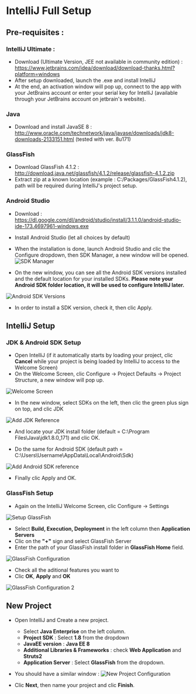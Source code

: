 # IntelliJ Full Setup

## Pre-requisites :
### IntelliJ Ultimate : 

- Download (Ultimate Version, JEE not available in community edition) : https://www.jetbrains.com/idea/download/download-thanks.html?platform=windows
- After setup downloaded, launch the .exe and install IntelliJ
- At the end, an activation window will pop up, connect to the app with your JetBrains account or enter your serial key for IntelliJ (available through your JetBrains account on jetbrain's website).

### Java

- Download and install JavaSE 8 : http://www.oracle.com/technetwork/java/javase/downloads/jdk8-downloads-2133151.html (tested with ver. 8u171)

### GlassFish

- Download GlassFish 4.1.2 : http://download.java.net/glassfish/4.1.2/release/glassfish-4.1.2.zip
- Extract zip at a known location (example : C:/Packages/GlassFish4.1.2), path will be required during IntelliJ's project setup.

### Android Studio

- Download : https://dl.google.com/dl/android/studio/install/3.1.1.0/android-studio-ide-173.4697961-windows.exe
- Install Android Studio (let all choices by default)
- When the installation is done, launch Android Studio and clic the Configure dropdown, then SDK Manager, a new window will be opened.
![SDK Manager](https://cdn.pbrd.co/images/HhWkwyd.png)

- On the new window, you can see all the Android SDK versions installed and the default location for your installed SDKs. **Please note your Android SDK folder location, it will be used to configure IntelliJ later.**

![Android SDK Versions](https://cdn.pbrd.co/images/HhWo5oN.png)
- In order to install a SDK version, check it, then clic Apply.

 ## IntelliJ Setup

### JDK & Android SDK Setup

- Open IntelliJ (if it automatically starts by loading your project, clic **Cancel** while your project is being loaded by IntelliJ to access to the Welcome Screen)
- On the Welcome Screen, clic Configure -> Project Defaults -> Project Structure, a new window will pop up.

![Welcome Screen](https://cdn.pbrd.co/images/HhW9x7b.png)

- In the new window, select SDKs on the left, then clic the green plus sign on top, and clic JDK

![Add JDK Reference](https://cdn.pbrd.co/images/HhWhH2l.png)
- And locate your JDK install folder (default = C:\Program Files\Java\jdk1.8.0_171) and clic OK.

- Do the same for Android SDK (default path = C:\Users\Username\AppData\Local\Android\Sdk)

![Add Android SDK reference](https://cdn.pbrd.co/images/HhWj4aS.png)
- Finally clic Apply and OK.

### GlassFish Setup

- Again on the IntelliJ Welcome Screen, clic Configure -> Settings

![Setup GlassFish](https://cdn.pbrd.co/images/HhWzhWQ.png)

- Select **Build, Execution, Deployment** in the left column then **Application Servers**
- Clic on the **"+"** sign and select GlassFish Server
- Enter the path of your GlassFish install folder in **GlassFish Home** field.

![GlassFish Configuration](https://cdn.pbrd.co/images/HhWCCcU.png)

- Check all the aditional features you want to 
- Clic **OK**, **Apply** and **OK**

![GlassFish Configuration 2](https://cdn.pbrd.co/images/Hi6DRQm.png)
## New Project

 - Open IntelliJ and Create a new project.
	- Select **Java Enterprise** on the left column.
	- **Project SDK** : Select **1.8** from the dropdown
	- **JavaEE version** : **Java EE 8**
	- **Additional Libraries & Frameworks** : check **Web Application** and **Struts2**
	- **Application Server** : Select **GlassFish** from the dropdown.

- You should have a similar window :
![New Project Configuration](https://cdn.pbrd.co/images/HhWt9Et.png)

- Clic **Next**, then name your project and clic **Finish**.